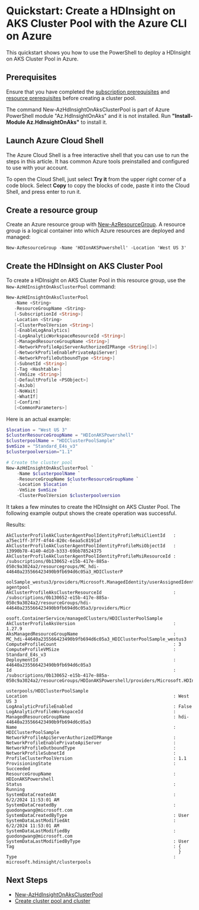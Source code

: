 

# Quickstart: Create a HDInsight on AKS Cluster Pool with the Azure CLI on Azure

This quickstart shows you how to use the PowerShell to deploy a HDInsight on AKS Cluster Pool in Azure.

## Prerequisites
Ensure that you have completed the [subscription prerequisites](https://learn.microsoft.com/en-us/azure/hdinsight-aks/prerequisites-subscription) and [resource prerequisites](https://learn.microsoft.com/en-us/azure/hdinsight-aks/prerequisites-resources) before creating a cluster pool.

The command New-AzHdInsightOnAksClusterPool is part of Azure PowerShell module "Az.HdInsightOnAks" and it is not installed. Run **"Install-Module Az.HdInsightOnAks"** to install it.

## Launch Azure Cloud Shell

The Azure Cloud Shell is a free interactive shell that you can use to run the steps in this article. It has common Azure tools preinstalled and configured to use with your account.

To open the Cloud Shell, just select **Try it** from the upper right corner of a code block. Select **Copy** to copy the blocks of code, paste it into the Cloud Shell, and press enter to run it.

## Create a resource group

Create an Azure resource group with [New-AzResourceGroup](https://learn.microsoft.com/en-us/powershell/module/az.resources/new-azresourcegroup?view=azps-12.0.0). A resource group is a logical container into which Azure resources are deployed and managed:

```Azure PowerShell
New-AzResourceGroup -Name 'HDIonAKSPowershell' -Location 'West US 3'
```

## Create the HDInsight on AKS Cluster Pool

To create a HDInsight on AKS Cluster Pool in this resource group, use the `New-AzHdInsightOnAksClusterPool` command:
```PowerShell
New-AzHdInsightOnAksClusterPool
   -Name <String>
   -ResourceGroupName <String>
   [-SubscriptionId <String>]
   -Location <String>
   [-ClusterPoolVersion <String>]
   [-EnableLogAnalytics]
   [-LogAnalyticWorkspaceResourceId <String>]
   [-ManagedResourceGroupName <String>]
   [-NetworkProfileApiServerAuthorizedIPRange <String[]>]
   [-NetworkProfileEnablePrivateApiServer]
   [-NetworkProfileOutboundType <String>]
   [-SubnetId <String>]
   [-Tag <Hashtable>]
   [-VmSize <String>]
   [-DefaultProfile <PSObject>]
   [-AsJob]
   [-NoWait]
   [-WhatIf]
   [-Confirm]
   [<CommonParameters>]
```
Here is an actual example:
```PowerShell
$location = "West US 3"
$clusterResourceGroupName = "HDIonAKSPowershell"
$clusterpoolName = "HDIClusterPoolSample"
$vmSize = "Standard_E4s_v3"
$clusterpoolversion="1.1"

# Create the cluster pool
New-AzHdInsightOnAksClusterPool `
    -Name $clusterpoolName `
    -ResourceGroupName $clusterResourceGroupName `
    -Location $location `
    -VmSize $vmSize `
    -ClusterPoolVersion $clusterpoolversion
```

It takes a few minutes to create the HDInsight on AKS Cluster Pool. The following example output shows the create operation was successful.

Results:
<!-- expected_similarity=0.3 -->
```
AkClusterProfileAkClusterAgentPoolIdentityProfileMsiClientId   : a75ec1ff-3f7f-4f44-820c-6eaa5c8191af
AkClusterProfileAkClusterAgentPoolIdentityProfileMsiObjectId   : 13990b78-4140-4d10-b333-69bb78524375
AkClusterProfileAkClusterAgentPoolIdentityProfileMsiResourceId : /subscriptions/0b130652-e15b-417e-885a-050c9a3024a2/resourcegroups/MC_hdi-44640a235566423490b9fb694d6c05a3_HDIClusterP
                                                                 oolSample_westus3/providers/Microsoft.ManagedIdentity/userAssignedIdentities/HDIClusterPoolSample-agentpool
AkClusterProfileAksClusterResourceId                           : /subscriptions/0b130652-e15b-417e-885a-050c9a3024a2/resourceGroups/hdi-44640a235566423490b9fb694d6c05a3/providers/Micr
                                                                 osoft.ContainerService/managedClusters/HDIClusterPoolSample
AkClusterProfileAksVersion                                     : 1.27.9
AksManagedResourceGroupName                                    : MC_hdi-44640a235566423490b9fb694d6c05a3_HDIClusterPoolSample_westus3
ComputeProfileCount                                            : 3
ComputeProfileVMSize                                           : Standard_E4s_v3
DeploymentId                                                   : 44640a235566423490b9fb694d6c05a3
Id                                                             : /subscriptions/0b130652-e15b-417e-885a-050c9a3024a2/resourceGroups/HDIonAKSPowershell/providers/Microsoft.HDInsight/cl
                                                                 usterpools/HDIClusterPoolSample
Location                                                       : West US 3
LogAnalyticProfileEnabled                                      : False
LogAnalyticProfileWorkspaceId                                  : 
ManagedResourceGroupName                                       : hdi-44640a235566423490b9fb694d6c05a3
Name                                                           : HDIClusterPoolSample
NetworkProfileApiServerAuthorizedIPRange                       : 
NetworkProfileEnablePrivateApiServer                           : 
NetworkProfileOutboundType                                     : 
NetworkProfileSubnetId                                         : 
ProfileClusterPoolVersion                                      : 1.1
ProvisioningState                                              : Succeeded
ResourceGroupName                                              : HDIonAKSPowershell
Status                                                         : Running
SystemDataCreatedAt                                            : 6/2/2024 11:53:01 AM
SystemDataCreatedBy                                            : guodongwang@microsoft.com
SystemDataCreatedByType                                        : User
SystemDataLastModifiedAt                                       : 6/2/2024 11:53:01 AM
SystemDataLastModifiedBy                                       : guodongwang@microsoft.com
SystemDataLastModifiedByType                                   : User
Tag                                                            : {
                                                                 }
Type                                                           : microsoft.hdinsight/clusterpools
```

## Next Steps

* [New-AzHdInsightOnAksClusterPool](https://learn.microsoft.com/en-us/powershell/module/az.hdinsightonaks/new-azhdinsightonaksclusterpool?view=azps-12.0.0)
* [Create cluster pool and cluster](https://learn.microsoft.com/en-us/azure/hdinsight-aks/quickstart-create-cluster)
